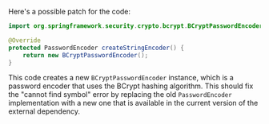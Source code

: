 Here's a possible patch for the code:

```java
import org.springframework.security.crypto.bcrypt.BCryptPasswordEncoder;

@Override
protected PasswordEncoder createStringEncoder() {
    return new BCryptPasswordEncoder();
}
```

This code creates a new `BCryptPasswordEncoder` instance, which is a password encoder that uses the BCrypt hashing algorithm. This should fix the "cannot find symbol" error by replacing the old `PasswordEncoder` implementation with a new one that is available in the current version of the external dependency.